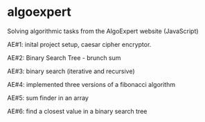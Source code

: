 # algoexpert
Solving algorithmic tasks from the AlgoExpert website (JavaScript)

AE#1: inital project setup, caesar cipher encryptor.

AE#2: Binary Search Tree - brunch sum

AE#3: binary search (iterative and recursive)

AE#4: implemented three versions of a fibonacci algorithm

AE#5: sum finder in an array

AE#6: find a closest value in a binary search tree
